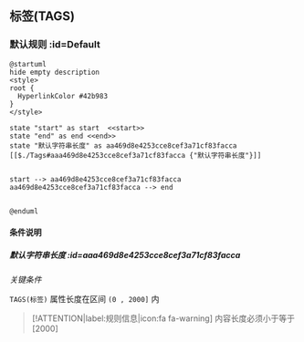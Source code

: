 ## 标签(TAGS) <!-- {docsify-ignore-all} -->

   

### 默认规则 :id=Default

```plantuml
@startuml
hide empty description
<style>
root {
  HyperlinkColor #42b983
}
</style>

state "start" as start  <<start>>
state "end" as end <<end>>
state "默认字符串长度" as aa469d8e4253cce8cef3a71cf83facca [[$./Tags#aaa469d8e4253cce8cef3a71cf83facca {"默认字符串长度"}]]


start --> aa469d8e4253cce8cef3a71cf83facca 
aa469d8e4253cce8cef3a71cf83facca --> end 


@enduml
```

#### 条件说明

##### 默认字符串长度 :id=aaa469d8e4253cce8cef3a71cf83facca


*关键条件*


`TAGS(标签)` 属性长度在区间 `(0 , 2000]` 内

> [!ATTENTION|label:规则信息|icon:fa fa-warning]
> 内容长度必须小于等于[2000]







